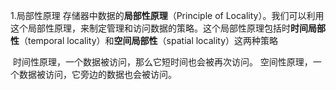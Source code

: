1.局部性原理
	存储器中数据的**局部性原理**（Principle of Locality）。我们可以利用这个局部性原理，来制定管理和访问数据的策略。这个局部性原理包括时**时间局部性**（temporal locality）和**空间局部性**（spatial locality）这两种策略

​	时间性原理，一个数据被访问，那么它短时间也会被再次访问。
​	空间性原理，一个数据被访问，它旁边的数据也会被访问。

 